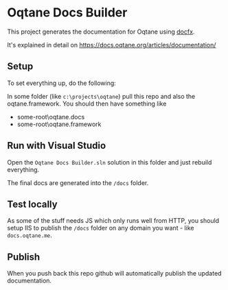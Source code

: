 # Oqtane Docs Builder

This project generates the documentation for Oqtane using [docfx](https://dotnet.github.io/docfx/).

It's explained in detail on https://docs.oqtane.org/articles/documentation/

## Setup

To set everything up, do the following:

In some folder (like `c:\projects\oqtane`) pull this repo and also the oqtane.framework. You should then have something like

* some-root\oqtane.docs
* some-root\oqtane.framework

## Run with Visual Studio

Open the `Oqtane Docs Builder.sln` solution in this folder and just rebuild everything. 

The final docs are generated into the `/docs` folder.

## Test locally

As some of the stuff needs JS which only runs well from HTTP, you should setup IIS to publish the `/docs` folder on any domain you want - like `docs.oqtane.me`. 


## Publish

When you push back this repo github will automatically publish the updated documentation. 